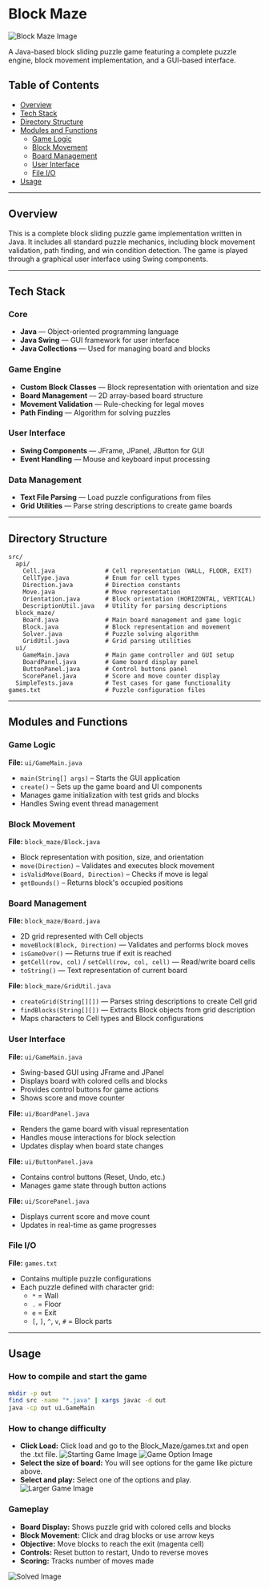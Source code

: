 # Block Maze

![Block Maze Image](images/Title.png)

A Java-based block sliding puzzle game featuring a complete puzzle engine, block movement implementation, and a GUI-based interface.

## Table of Contents
- [Overview](#overview)
- [Tech Stack](#tech-stack)
- [Directory Structure](#directory-structure)
- [Modules and Functions](#modules-and-functions)
  - [Game Logic](#game-logic)
  - [Block Movement](#block-movement)
  - [Board Management](#board-management)
  - [User Interface](#user-interface)
  - [File I/O](#file-io)
- [Usage](#usage)

---

## Overview

This is a complete block sliding puzzle game implementation written in Java. It includes all standard puzzle mechanics, including block movement validation, path finding, and win condition detection. The game is played through a graphical user interface using Swing components.

---

## Tech Stack

### Core
- **Java** — Object-oriented programming language
- **Java Swing** — GUI framework for user interface
- **Java Collections** — Used for managing board and blocks

### Game Engine
- **Custom Block Classes** — Block representation with orientation and size
- **Board Management** — 2D array-based board structure
- **Movement Validation** — Rule-checking for legal moves
- **Path Finding** — Algorithm for solving puzzles

### User Interface
- **Swing Components** — JFrame, JPanel, JButton for GUI
- **Event Handling** — Mouse and keyboard input processing

### Data Management
- **Text File Parsing** — Load puzzle configurations from files
- **Grid Utilities** — Parse string descriptions to create game boards

---

## Directory Structure

```
src/
  api/
    Cell.java              # Cell representation (WALL, FLOOR, EXIT)
    CellType.java          # Enum for cell types
    Direction.java         # Direction constants
    Move.java              # Move representation
    Orientation.java       # Block orientation (HORIZONTAL, VERTICAL)
    DescriptionUtil.java   # Utility for parsing descriptions
  block_maze/
    Board.java             # Main board management and game logic
    Block.java             # Block representation and movement
    Solver.java            # Puzzle solving algorithm
    GridUtil.java          # Grid parsing utilities
  ui/
    GameMain.java          # Main game controller and GUI setup
    BoardPanel.java        # Game board display panel
    ButtonPanel.java       # Control buttons panel
    ScorePanel.java        # Score and move counter display
  SimpleTests.java         # Test cases for game functionality
games.txt                  # Puzzle configuration files
```

---

## Modules and Functions

### Game Logic

**File:** `ui/GameMain.java`  
- `main(String[] args)` – Starts the GUI application  
- `create()` – Sets up the game board and UI components  
- Manages game initialization with test grids and blocks  
- Handles Swing event thread management

### Block Movement

**File:** `block_maze/Block.java`  
- Block representation with position, size, and orientation  
- `move(Direction)` – Validates and executes block movement  
- `isValidMove(Board, Direction)` – Checks if move is legal  
- `getBounds()` – Returns block's occupied positions

### Board Management

**File:** `block_maze/Board.java`  
- 2D grid represented with Cell objects  
- `moveBlock(Block, Direction)` — Validates and performs block moves  
- `isGameOver()` — Returns true if exit is reached  
- `getCell(row, col)` / `setCell(row, col, cell)` — Read/write board cells  
- `toString()` — Text representation of current board

**File:** `block_maze/GridUtil.java`  
- `createGrid(String[][])` — Parses string descriptions to create Cell grid  
- `findBlocks(String[][])` — Extracts Block objects from grid description  
- Maps characters to Cell types and Block configurations

### User Interface

**File:** `ui/GameMain.java`  
- Swing-based GUI using JFrame and JPanel  
- Displays board with colored cells and blocks  
- Provides control buttons for game actions  
- Shows score and move counter

**File:** `ui/BoardPanel.java`  
- Renders the game board with visual representation  
- Handles mouse interactions for block selection  
- Updates display when board state changes

**File:** `ui/ButtonPanel.java`  
- Contains control buttons (Reset, Undo, etc.)  
- Manages game state through button actions

**File:** `ui/ScorePanel.java`  
- Displays current score and move count  
- Updates in real-time as game progresses

### File I/O

**File:** `games.txt`  
- Contains multiple puzzle configurations  
- Each puzzle defined with character grid:
  - `*` = Wall
  - `.` = Floor  
  - `e` = Exit
  - `[`, `]`, `^`, `v`, `#` = Block parts

---

## Usage

### How to compile and start the game
```bash
mkdir -p out
find src -name "*.java" | xargs javac -d out
java -cp out ui.GameMain
```

### How to change difficulty
- **Click Load:** Click load and go to the Block_Maze/games.txt and open the .txt file.
![Starting Game Image](images/Starting_Game.png)
![Game Option Image](images/Game_Options.png)
- **Select the size of board:** You will see options for the game like picture above.
- **Select and play:** Select one of the options and play.
![Larger Game Image](images/Large_Game.png)

### Gameplay
- **Board Display:** Shows puzzle grid with colored cells and blocks
- **Block Movement:** Click and drag blocks or use arrow keys
- **Objective:** Move blocks to reach the exit (magenta cell)
- **Controls:** Reset button to restart, Undo to reverse moves
- **Scoring:** Tracks number of moves made

![Solved Image](images/Solved.png)
